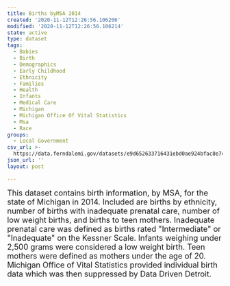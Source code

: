```yaml
---
title: Births byMSA 2014
created: '2020-11-12T12:26:56.106206'
modified: '2020-11-12T12:26:56.106214'
state: active
type: dataset
tags:
  - Babies
  - Birth
  - Demographics
  - Early Childhood
  - Ethnicity
  - Families
  - Health
  - Infants
  - Medical Care
  - Michigan
  - Michigan Office Of Vital Statistics
  - Msa
  - Race
groups:
  - Local Government
csv_url: >-
  https://data.ferndalemi.gov/datasets/e9d652633716431ebd0ae924bfac8e74_0.csv?outSR=%7B%22latestWkid%22%3A2898%2C%22wkid%22%3A2898%7D
json_url: ''
layout: post

---
```

<font size='4'>This dataset contains birth information, by MSA, for the state of Michigan in 2014. Included are births by ethnicity, number of births with inadequate prenatal care, number of low weight births, and births to teen mothers. Inadequate prenatal care was defined as births rated &quot;Intermediate&quot; or &quot;Inadequate&quot; on the Kessner Scale. Infants weighing under 2,500 grams were considered a low weight birth. Teen mothers were defined as mothers under the age of 20. Michigan Office of Vital Statistics provided individual birth data which was then suppressed by Data Driven Detroit. </font>
